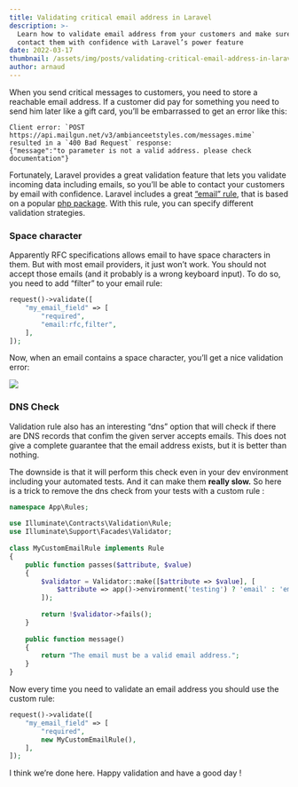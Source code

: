 ```yaml
---
title: Validating critical email address in Laravel
description: >-
  Learn how to validate email address from your customers and make sure you can
  contact them with confidence with Laravel’s power feature
date: 2022-03-17
thumbnail: /assets/img/posts/validating-critical-email-address-in-laravel/thumbnail.jpg
author: arnaud
---
```


When you send critical messages to customers, you need to store a reachable email address. If a customer did pay for something you need to send him later like a gift card, you’ll be embarrassed to get an error like this:

```
Client error: `POST https://api.mailgun.net/v3/ambianceetstyles.com/messages.mime` 
resulted in a `400 Bad Request` response:  
{"message":"to parameter is not a valid address. please check documentation"}
```

Fortunately, Laravel provides a great validation feature that lets you validate incoming data including emails, so you’ll be able to contact your customers by email with confidence. Laravel includes a great [“email” rule](https://laravel.com/docs/9.x/validation#rule-email), that is based on a popular [php package](https://github.com/egulias/EmailValidator). With this rule, you can specify different validation strategies.

### Space character

Apparently RFC specifications allows email to have space characters in them. But with most email providers, it just won’t work. You should not accept those emails (and it probably is a wrong keyboard input). To do so, you need to add “filter” to your email rule:

```php
request()->validate([  
    "my_email_field" => [  
        "required",  
        "email:rfc,filter",  
    ],  
]);
```

Now, when an email contains a space character, you’ll get a nice validation error:

![](/assets/img/posts/validating-critical-email-address-in-laravel/thumbnail.png)

### DNS Check

Validation rule also has an interesting “dns” option that will check if there are DNS records that confim the given server accepts emails. This does not give a complete guarantee that the email address exists, but it is better than nothing.

The downside is that it will perform this check even in your dev environment including your automated tests. And it can make them **really slow.** So here is a trick to remove the dns check from your tests with a custom rule :

```php
namespace App\Rules;  
  
use Illuminate\Contracts\Validation\Rule;  
use Illuminate\Support\Facades\Validator;  
  
class MyCustomEmailRule implements Rule  
{  
    public function passes($attribute, $value)  
    {  
        $validator = Validator::make([$attribute => $value], [  
            $attribute => app()->environment('testing') ? 'email' : 'email:rfc,dns,filter',  
        ]);  
  
        return !$validator->fails();  
    }  
  
    public function message()  
    {  
        return "The email must be a valid email address.";  
    }  
}
```

Now every time you need to validate an email address you should use the custom rule:

```php
request()->validate([  
    "my_email_field" => [  
        "required",  
        new MyCustomEmailRule(),  
    ],  
]);
```

I think we’re done here. Happy validation and have a good day !

